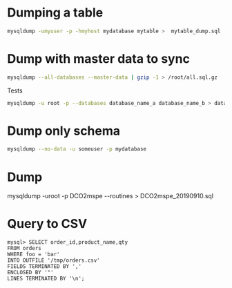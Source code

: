 <!-- TITLE: MySQL/Dumps -->

# Dumping a table
```sh
mysqldump -umyuser -p -hmyhost mydatabase mytable >  mytable_dump.sql
```

# Dump with master data to sync
```sh
mysqldump --all-databases --master-data | gzip -1 > /root/all.sql.gz
```

Tests

```sh
mysqldump -u root -p --databases database_name_a database_name_b > databases_a_b.sql
```

# Dump only schema
```sh
mysqldump --no-data -u someuser -p mydatabase
```

# Dump 

mysqldump -uroot -p  DCO2mspe --routines > DCO2mspe_20190910.sql

# Query to CSV

```mysql
mysql> SELECT order_id,product_name,qty
FROM orders
WHERE foo = 'bar'
INTO OUTFILE '/tmp/orders.csv'
FIELDS TERMINATED BY ','
ENCLOSED BY '"'
LINES TERMINATED BY '\n';
```
